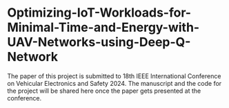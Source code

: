# Optimizing-IoT-Workloads-for-Minimal-Time-and-Energy-with-UAV-Networks-using-Deep-Q-Network

The paper of this project is submitted to 18th IEEE International Conference on Vehicular Electronics and Safety 2024. The manuscript and the code for the project will be shared here once the paper gets presented at the conference.
